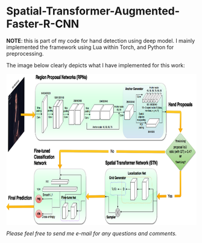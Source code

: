 # Spatial-Transformer-Augmented-Faster-R-CNN

__NOTE__: this is part of my code for hand detection using deep model. I mainly implemented the framework using Lua within Torch, and Python for preprocessing. 

The image below clearly depicts what I have implemented for this work: 

<a href="url"><img src="assets/nn.png" align="middle" height="400" width="1200" ></a>


_Please feel free to send me e-mail for any questions and comments._
